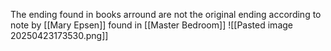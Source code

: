 The ending found in books arround are not the original ending according to note by [[Mary Epsen]] found in [[Master Bedroom]]
![[Pasted image 20250423173530.png]]